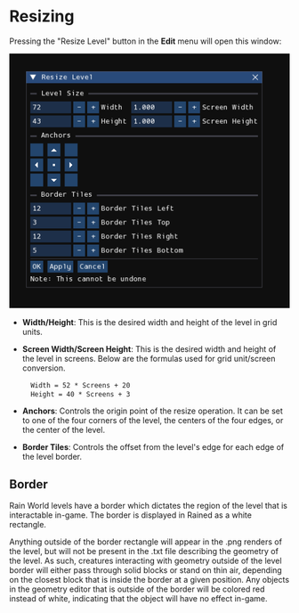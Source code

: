 # Resizing
Pressing the "Resize Level" button in the **Edit** menu will open this window:

![The "Resize Level" window](img/level-resize.png)

- **Width/Height**: This is the desired width and height of the level in grid units.
- **Screen Width/Screen Height**: This is the desired width and height of the level in screens. Below are the formulas used for grid unit/screen conversion.

        Width = 52 * Screens + 20
        Height = 40 * Screens + 3

- **Anchors**: Controls the origin point of the resize operation. It can be set to one of the four corners of the level, the centers of the four edges, or the center of the level.
- **Border Tiles**: Controls the offset from the level's edge for each edge of the level border.

## Border
Rain World levels have a border which dictates the region of the level that is interactable in-game. The border is displayed in Rained as a white rectangle.

Anything outside of the border rectangle will appear in the .png renders of the level, but will not be present in the .txt file describing the geometry of the level. As such, creatures interacting with geometry outside of the level border will either pass through solid blocks or stand on thin air, depending on the closest block that is inside the border at a given position. Any objects in the geometry editor that is outside of the border will be colored red instead of white, indicating that the object will have no effect in-game.